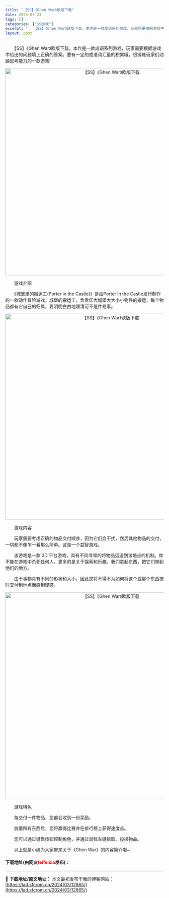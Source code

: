 ```yaml
---
title: "【SS】《Ghen War》欧版下载"
date: 2024-03-23
tags: []
categories: ["SS游戏"]
excerpt: "　　【SS】《Ghen War》欧版下载，本作是一款成语系列游戏，玩家需要根据游戏中给出的问题填上正确的答案。要有一定的成语词汇量的积累哦，很锻炼玩家们动脑思考能力的一款游戏! 　　游戏介绍 　　《城堡里的搬运工(Porter in the Castle)》是由Porter in the Castl&hellip;"
layout: post
---
```


 <p>　　【SS】《Ghen War》欧版下载，本作是一款成语系列游戏，玩家需要根据游戏中给出的问题填上正确的答案。要有一定的成语词汇量的积累哦，很锻炼玩家们动脑思考能力的一款游戏!</p> <p align="center"><img align="" border="0" src="https://lad.sfcrom.cn/wp-content/uploads/2024/03/20240323_65fefea8baf55.png" width="658" alt="【SS】《Ghen War》欧版下载" /></p> <p>　　游戏介绍</p> <p>　　《城堡里的搬运工(Porter in the Castle)》是由Porter in the Castle发行制作的一款动作冒险游戏，城堡的搬运工，负责偌大城堡大大小小物件的搬运，每个物品都有它自己的归属，要明明白白地理清可不是件易事。</p> <p align="center"><img align="" border="0" src="https://lad.sfcrom.cn/wp-content/uploads/2024/03/20240323_65fefea97f407.png" width="655" alt="【SS】《Ghen War》欧版下载" /></p> <p>　　游戏内容</p> <p>　　玩家需要考虑正确的物品交付顺序，因为它们会干扰，然后其他物品的交付，一切都不像乍一看那么简单。这是一个益智游戏。</p> <p>　　该游戏是一款 2D 平台游戏，具有不同寻常的将物品运送到该地点的机制。你不能在游戏中杀死任何人。更多的是关于探索和乐趣。我们拿起东西，把它们带到他们的地方。</p> <p>　　由于事物具有不同的形状和大小，因此您将不得不为如何将这个或那个东西按时交付到地点而感到疑惑。</p> <p align="center"><img align="" border="0" src="https://lad.sfcrom.cn/wp-content/uploads/2024/03/20240323_65fefeaa20d1b.png" width="657" alt="【SS】《Ghen War》欧版下载" /></p> <p>　　游戏特色</p> <p>　　每交付一件物品，您都会收到一份奖励。</p> <p>　　放置所有东西后，您将赢得比赛并在排行榜上获得速度点。</p> <p>　　您可以通过键盘按钮控制角色，并通过鼠标左键拾取、投掷物品。</p> <p>　　以上就是小编为大家带来关于《Ghen War》的内容简介啦~</p> <p><h4>下载地址(由网友<font color="red">feifeixia</font>发布)：</h4></p> 

---
📖 **下载地址/原文地址：** 本文最初发布于我的博客网站：[https://lad.sfcrom.cn/2024/03/12865/](https://lad.sfcrom.cn/2024/03/12865/)
